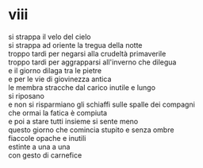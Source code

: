 # viii

si strappa il velo del cielo  
si strappa ad oriente la tregua della notte  
troppo tardi per negarsi alla crudeltà primaverile  
troppo tardi per aggrapparsi all'inverno che dilegua  
e il giorno dilaga tra le pietre  
e per le vie di giovinezza antica  
le membra stracche dal carico inutile e lungo  
si riposano  
e non si risparmiano gli schiaffi sulle spalle dei compagni  
che ormai la fatica è compiuta  
e poi a stare tutti insieme si sente meno  
questo giorno che comincia stupito e senza ombre  
fiaccole opache e inutili  
estinte a una a una  
con gesto di carnefice

